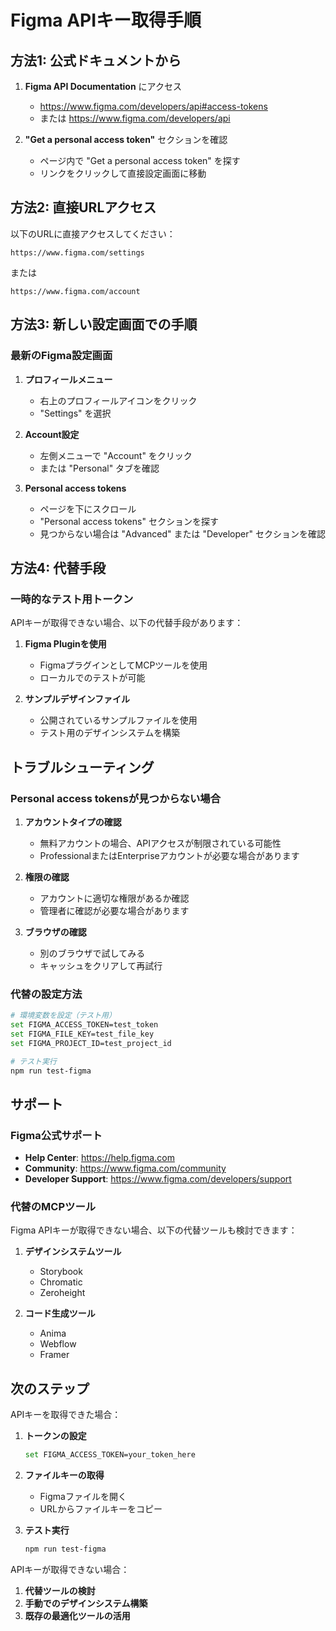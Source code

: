 # Figma APIキー取得手順

## 方法1: 公式ドキュメントから

1. **Figma API Documentation** にアクセス
   - https://www.figma.com/developers/api#access-tokens
   - または https://www.figma.com/developers/api

2. **"Get a personal access token"** セクションを確認
   - ページ内で "Get a personal access token" を探す
   - リンクをクリックして直接設定画面に移動

## 方法2: 直接URLアクセス

以下のURLに直接アクセスしてください：
```
https://www.figma.com/settings
```

または

```
https://www.figma.com/account
```

## 方法3: 新しい設定画面での手順

### 最新のFigma設定画面

1. **プロフィールメニュー**
   - 右上のプロフィールアイコンをクリック
   - "Settings" を選択

2. **Account設定**
   - 左側メニューで "Account" をクリック
   - または "Personal" タブを確認

3. **Personal access tokens**
   - ページを下にスクロール
   - "Personal access tokens" セクションを探す
   - 見つからない場合は "Advanced" または "Developer" セクションを確認

## 方法4: 代替手段

### 一時的なテスト用トークン

APIキーが取得できない場合、以下の代替手段があります：

1. **Figma Pluginを使用**
   - FigmaプラグインとしてMCPツールを使用
   - ローカルでのテストが可能

2. **サンプルデザインファイル**
   - 公開されているサンプルファイルを使用
   - テスト用のデザインシステムを構築

## トラブルシューティング

### Personal access tokensが見つからない場合

1. **アカウントタイプの確認**
   - 無料アカウントの場合、APIアクセスが制限されている可能性
   - ProfessionalまたはEnterpriseアカウントが必要な場合があります

2. **権限の確認**
   - アカウントに適切な権限があるか確認
   - 管理者に確認が必要な場合があります

3. **ブラウザの確認**
   - 別のブラウザで試してみる
   - キャッシュをクリアして再試行

### 代替の設定方法

```bash
# 環境変数を設定（テスト用）
set FIGMA_ACCESS_TOKEN=test_token
set FIGMA_FILE_KEY=test_file_key
set FIGMA_PROJECT_ID=test_project_id

# テスト実行
npm run test-figma
```

## サポート

### Figma公式サポート
- **Help Center**: https://help.figma.com
- **Community**: https://www.figma.com/community
- **Developer Support**: https://www.figma.com/developers/support

### 代替のMCPツール

Figma APIキーが取得できない場合、以下の代替ツールも検討できます：

1. **デザインシステムツール**
   - Storybook
   - Chromatic
   - Zeroheight

2. **コード生成ツール**
   - Anima
   - Webflow
   - Framer

## 次のステップ

APIキーを取得できた場合：

1. **トークンの設定**
   ```bash
   set FIGMA_ACCESS_TOKEN=your_token_here
   ```

2. **ファイルキーの取得**
   - Figmaファイルを開く
   - URLからファイルキーをコピー

3. **テスト実行**
   ```bash
   npm run test-figma
   ```

APIキーが取得できない場合：

1. **代替ツールの検討**
2. **手動でのデザインシステム構築**
3. **既存の最適化ツールの活用** 